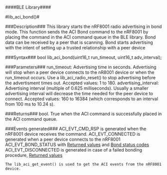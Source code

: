 
####BLE Library####

#lib_aci_bond()#

###Description###
This library starts the nRF8001 radio advertising in bond mode. This function sends the ACI Bond command to the nRF8001 by placing the command in the ACI command queue in the BLE library.
Bond data can be received by a peer that is scanning. Bond starts advertising with the intent of setting up a trusted relationship with a peer device

###Syntax###
    bool lib_aci_bond(uint16_t run_timeout, uint16_t adv_interval);

###Parameters###
    run_timeout: Advertising time in seconds. Advertising will stop when a peer device connects to the nR8001 device or when the run_timeout occurs.
                 Use a lib_aci_radio_reset() to stop advertising before the advertisment times out.
                 Accepted values: 1 to 180.
    advertising_interval: Advertising interval (multiple of 0.625 milliseconds). Usually a smaller advertising interval will decrease the time needed for the peer device to connect.
                          Accepted values: 160 to 16384 (which corresponds to an interval from 100 ms to 10.24 s).

###Returns###
    bool. True when the ACI command is successfully placed in the ACI command queue.

###Events generated###
    ACI_EVT_CMD_RSP is generated when the nRF8001 device receives the command.
    ACI_EVT_CONNECTED is generated when a peer device connects to the nRF8001
    ACI_EVT_BOND_STATUS with [Returned values](https://devzone.nordicsemi.com/nrf8001_ps_v1.2.pdf#G1051505 "Go to nRF8001 PS") and [Bond status codes](https://devzone.nordicsemi.com/nrf8001_ps_v1.2.pdf#G1053311 "Go to nRF8001 PS")
    ACI_EVT_DISCONNECTED is generated in case of a failed bonding procedure, [Returned values](https://devzone.nordicsemi.com/nrf8001_ps_v1.2.pdf#G1051356 "Go to nRF8001 PS")

    The lib_aci_get_event() is used to get the ACI events from the nRF8001 device.
